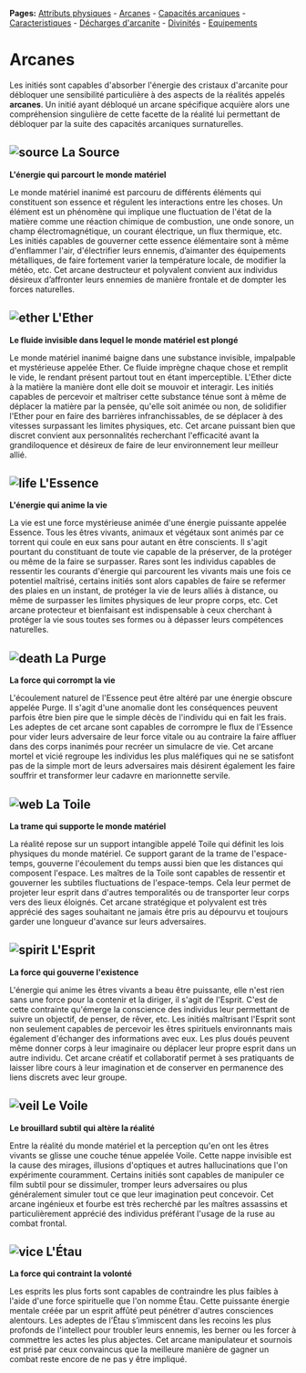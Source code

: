**Pages:**
[Attributs physiques](../book/attributs.md) -
[Arcanes](../book/arcanes.md) -
[Capacités arcaniques](../book/capacités.md) -
[Caracteristiques](../book/caractéristiques.md) -
[Décharges d'arcanite](../book/décharges.md) -
[Divinités](../book/divinités.md) -
[Equipements](../book/équipements.md)
# Arcanes

Les initiés sont capables d&#039;absorber l&#039;énergie des cristaux d&#039;arcanite pour débloquer une sensibilité particulière à des aspects de la réalités appelés **arcanes**. Un initié ayant débloqué un arcane spécifique acquière alors une compréhension singulière de cette facette de la réalité lui permettant de débloquer par la suite des capacités arcaniques surnaturelles.

## ![source](../resources/images/arcanes/source.svg) La Source

**L&#039;énergie qui parcourt le monde matériel**

Le monde matériel inanimé est parcouru de différents éléments qui constituent son essence et régulent les interactions entre les choses. Un élément est un phénomène qui implique une fluctuation de l&#039;état de la matière comme une réaction chimique de combustion, une onde sonore, un champ électromagnétique, un courant électrique, un flux thermique, etc. Les initiés capables de gouverner cette essence élémentaire sont à même d&#039;enflammer l&#039;air, d&#039;électrifier leurs ennemis, d’aimanter des équipements métalliques, de faire fortement varier la température locale, de modifier la météo, etc. Cet arcane destructeur et polyvalent convient aux individus désireux d’affronter leurs ennemies de manière frontale et de dompter les forces naturelles.
## ![ether](../resources/images/arcanes/ether.svg) L&#039;Ether

**Le fluide invisible dans lequel le monde matériel est plongé**

Le monde matériel inanimé baigne dans une substance invisible, impalpable et mystérieuse appelée Ether. Ce fluide imprègne chaque chose et remplit le vide, le rendant présent partout tout en étant imperceptible. L&#039;Ether dicte à la matière la manière dont elle doit se mouvoir et interagir. Les initiés capables de percevoir et maîtriser cette substance ténue sont à même de déplacer la matière par la pensée, qu&#039;elle soit animée ou non, de solidifier l&#039;Ether pour en faire des barrières infranchissables, de se déplacer à des vitesses surpassant les limites physiques, etc. Cet arcane puissant bien que discret convient aux personnalités recherchant l&#039;efficacité avant la grandiloquence et désireux de faire de leur environnement leur meilleur allié.
## ![life](../resources/images/arcanes/life.svg) L&#039;Essence

**L&#039;énergie qui anime la vie**

La vie est une force mystérieuse animée d&#039;une énergie puissante appelée Essence. Tous les êtres vivants, animaux et végétaux sont animés par ce torrent qui coule en eux sans pour autant en être conscients. Il s&#039;agit pourtant du constituant de toute vie capable de la préserver, de la protéger ou même de la faire se surpasser. Rares sont les individus capables de ressentir les courants d&#039;énergie qui parcourent les vivants mais une fois ce potentiel maîtrisé, certains initiés sont alors capables de faire se refermer des plaies en un instant, de protéger la vie de leurs alliés à distance, ou même de surpasser les limites physiques de leur propre corps, etc. Cet arcane protecteur et bienfaisant est indispensable à ceux cherchant à protéger la vie sous toutes ses formes ou à dépasser leurs compétences naturelles.
## ![death](../resources/images/arcanes/death.svg) La Purge

**La force qui corrompt la vie**

L&#039;écoulement naturel de l&#039;Essence peut être altéré par une énergie obscure appelée Purge. Il s&#039;agit d&#039;une anomalie dont les conséquences peuvent parfois être bien pire que le simple décès de l&#039;individu qui en fait les frais. Les adeptes de cet arcane sont capables de corrompre le flux de l&#039;Essence pour vider leurs adversaire de leur force vitale ou au contraire la faire affluer dans des corps inanimés pour recréer un simulacre de vie. Cet arcane mortel et vicié regroupe les individus les plus maléfiques qui ne se satisfont pas de la simple mort de leurs adversaires mais désirent également les faire souffrir et transformer leur cadavre en marionnette servile.
## ![web](../resources/images/arcanes/web.svg) La Toile

**La trame qui supporte le monde matériel**

La réalité repose sur un support intangible appelé Toile qui définit les lois physiques du monde matériel. Ce support garant de la trame de l&#039;espace-temps, gouverne l&#039;écoulement du temps aussi bien que les distances qui composent l&#039;espace. Les maîtres de la Toile sont capables de ressentir et gouverner les subtiles fluctuations de l&#039;espace-temps. Cela leur permet de projeter leur esprit dans d&#039;autres temporalités ou de transporter leur corps vers des lieux éloignés. Cet arcane stratégique et polyvalent est très apprécié des sages souhaitant ne jamais être pris au dépourvu et toujours garder une longueur d&#039;avance sur leurs adversaires.
## ![spirit](../resources/images/arcanes/spirit.svg) L&#039;Esprit

**La force qui gouverne l&#039;existence**

L&#039;énergie qui anime les êtres vivants a beau être puissante, elle n&#039;est rien sans une force pour la contenir et la diriger, il s&#039;agit de l&#039;Esprit. C&#039;est de cette contrainte qu&#039;émerge la conscience des individus leur permettant de suivre un objectif, de penser, de rêver, etc. Les initiés maîtrisant l&#039;Esprit sont non seulement capables de percevoir les êtres spirituels environnants mais également d&#039;échanger des informations avec eux. Les plus doués peuvent même donner corps à leur imaginaire ou déplacer leur propre esprit dans un autre individu. Cet arcane créatif et collaboratif permet à ses pratiquants de laisser libre cours à leur imagination et de conserver en permanence des liens discrets avec leur groupe.
## ![veil](../resources/images/arcanes/veil.svg) Le Voile

**Le brouillard subtil qui altère la réalité**

Entre la réalité du monde matériel et la perception qu&#039;en ont les êtres vivants se glisse une couche ténue appelée Voile. Cette nappe invisible est la cause des mirages, illusions d&#039;optiques et autres hallucinations que l&#039;on expérimente couramment. Certains initiés sont capables de manipuler ce film subtil pour se dissimuler, tromper leurs adversaires ou plus généralement simuler tout ce que leur imagination peut concevoir. Cet arcane ingénieux et fourbe est très recherché par les maîtres assassins et particulièrement apprécié des individus préférant l&#039;usage de la ruse au combat frontal.
## ![vice](../resources/images/arcanes/vice.svg) L&#039;Étau

**La force qui contraint la volonté**

Les esprits les plus forts sont capables de contraindre les plus faibles à l&#039;aide d&#039;une force spirituelle que l&#039;on nomme Étau. Cette puissante énergie mentale créée par un esprit affûté peut pénétrer d&#039;autres consciences alentours. Les adeptes de l’Étau s’immiscent dans les recoins les plus profonds de l&#039;intellect pour troubler leurs ennemis, les berner ou les forcer à commettre les actes les plus abjectes. Cet arcane manipulateur et sournois est prisé par ceux convaincus que la meilleure manière de gagner un combat reste encore de ne pas y être impliqué.
